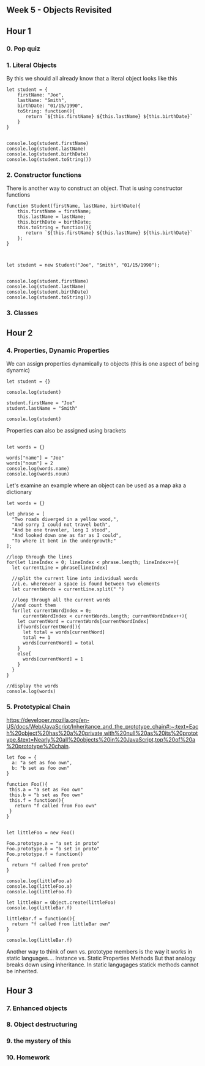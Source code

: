 ## Week 5 - Objects Revisited
## Hour 1
### 0. Pop quiz
### 1. Literal Objects
By this we should all already know that a literal object looks like this
```
let student = {
    firstName: "Joe",
    lastName: "Smith",
    birthDate: "01/15/1990",
    toString: function(){
       return `${this.firstName} ${this.lastName} ${this.birthDate}` 
    }
}


console.log(student.firstName)
console.log(student.lastName)
console.log(student.birthDate)
console.log(student.toString())

```
### 2. Constructor functions

There is another way to construct an object.  That is using constructor functions

```
function Student(firstName, lastName, birthDate){
    this.firstName = firstName;
    this.lastName = lastName;
    this.birthDate = birthDate;
    this.toString = function(){
       return `${this.firstName} ${this.lastName} ${this.birthDate}` 
    };
}
    


let student = new Student("Joe", "Smith", "01/15/1990");


console.log(student.firstName)
console.log(student.lastName)
console.log(student.birthDate)
console.log(student.toString())

```
### 3. Classes

## Hour 2
### 4. Properties, Dynamic Properties
We can assign properties dynamically to objects (this is one aspect of being dynamic)
```
let student = {}

console.log(student)

student.firstName = "Joe"
student.lastName = "Smith"

console.log(student)

```

Properties can also be assigned using brackets
```

let words = {}

words["name"] = "Joe"
words["noun"] = 2
console.log(words.name)
console.log(words.noun)
```
Let's examine an example where an object can be used as a map aka a dictionary

```
let words = {}

let phrase = [
  "Two roads diverged in a yellow wood,",
  "And sorry I could not travel both",
  "And be one traveler, long I stood",
  "And looked down one as far as I could",
  "To where it bent in the undergrowth;"
];

//loop through the lines
for(let lineIndex = 0; lineIndex < phrase.length; lineIndex++){
  let currentLine = phrase[lineIndex]
  
  //split the current line into individual words 
  //i.e. whereever a space is found between two elements
  let currentWords = currentLine.split(" ")
  
  //loop through all the current words
  //and count them
  for(let currentWordIndex = 0; 
      currentWordIndex < currentWords.length; currentWordIndex++){
    let currentWord = currentWords[currentWordIndex]
    if(words[currentWord]){
      let total = words[currentWord]
      total += 1
      words[currentWord] = total
    }
    else{
      words[currentWord] = 1
    }
  }  
}

//display the words
console.log(words)
```

### 5. Prototypical Chain
https://developer.mozilla.org/en-US/docs/Web/JavaScript/Inheritance_and_the_prototype_chain#:~:text=Each%20object%20has%20a%20private,with%20null%20as%20its%20prototype.&text=Nearly%20all%20objects%20in%20JavaScript,top%20of%20a%20prototype%20chain.


```
let foo = {
  a: "a set as foo own",
  b: "b set as foo own"
}

function Foo(){
 this.a = "a set as Foo own"
 this.b = "b set as Foo own"
 this.f = function(){
   return "f called from Foo own"
 }
}


let littleFoo = new Foo()

Foo.prototype.a = "a set in proto"
Foo.prototype.b = "b set in proto"
Foo.prototype.f = function()
{
  return "f called from proto"
}

console.log(littleFoo.a)
console.log(littleFoo.a)
console.log(littleFoo.f)

let littleBar = Object.create(littleFoo)
console.log(littleBar.f)

littleBar.f = function(){
  return "f called from littleBar own"
}

console.log(littleBar.f)
```
Another way to think of own vs. prototype members is the
way it works in static languages.... 
Instance vs. Static Properties Methods
But that analogy breaks down using inheritance.
In static langugages statick methods cannot be inherited.


## Hour 3
### 7. Enhanced objects

### 8. Object destructuring

### 9. the mystery of this
### 10. Homework